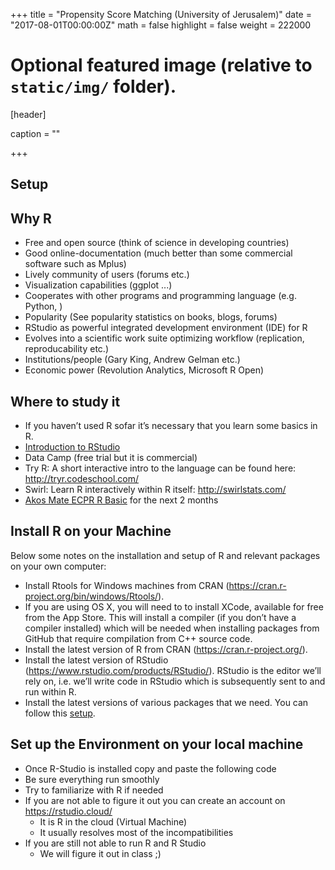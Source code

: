 +++
title = "Propensity Score Matching (University of Jerusalem)"
date = "2017-08-01T00:00:00Z"
math = false
highlight = false
weight = 222000
# Optional featured image (relative to `static/img/` folder).
[header]

caption = ""

+++


## Setup

## Why R 

- Free and open source (think of science in developing countries)
- Good online-documentation (much better than some commercial software such as Mplus)
- Lively community of users (forums etc.)
- Visualization capabilities (ggplot ...)
- Cooperates with other programs and programming language (e.g. Python, )
- Popularity (See popularity statistics on books, blogs, forums)
- RStudio as powerful integrated development environment (IDE) for R
- Evolves into a scientific work suite optimizing workflow (replication, reproducability etc.)
- Institutions/people (Gary King, Andrew Gelman etc.)
- Economic power (Revolution Analytics, Microsoft R Open)

## Where to study it 

- If you haven’t used R sofar it’s necessary that you learn some basics in R. 
- [Introduction to RStudio](https://youtu.be/FNrCxTSzq6s)
- Data Camp (free trial but it is commercial) 
- Try R: A short interactive intro to the language can be found here: http://tryr.codeschool.com/
- Swirl: Learn R interactively within R itself: http://swirlstats.com/
- [Akos Mate ECPR R Basic](github.com/aakosm/R_Basics_ECPR) for the next 2 months

## Install R on your Machine 

Below some notes on the installation and setup of R and relevant packages on your own computer:

- Install Rtools for Windows machines from CRAN (https://cran.r-project.org/bin/windows/Rtools/). 
- If you are using OS X, you will need to to install XCode, available for free from the App Store. This will install a compiler (if you don’t have a compiler installed) which will be needed when installing packages from GitHub that require compilation from C++ source code.
- Install the latest version of R from CRAN (https://cran.r-project.org/).
- Install the latest version of RStudio (https://www.rstudio.com/products/RStudio/). RStudio is the editor we’ll rely on, i.e. we’ll write code in RStudio which is subsequently sent to and run within R.
- Install the latest versions of various packages that we need. You can follow this [setup](setup_rmd). 


## Set up the Environment on your local machine 

- Once R-Studio is installed copy and paste the following code
- Be sure everything run smoothly 
- Try to familiarize with R if needed 
- If you are not able to figure it out you can create an account on https://rstudio.cloud/
  - It is R in the cloud (Virtual Machine)
  - It usually resolves most of the incompatibilities 
- If you are still not able to run R and R Studio
  - We will figure it out in class ;)




[setup_rmd]: /classes/propensity_score/set_up

